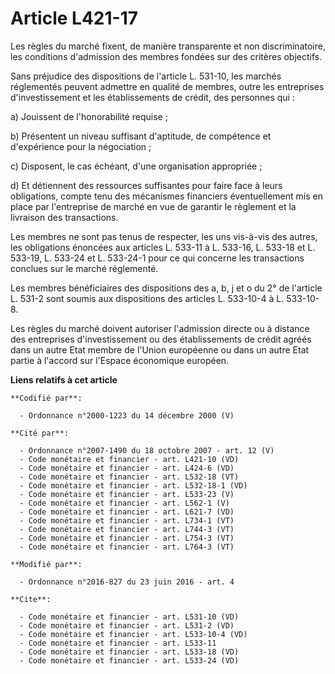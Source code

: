 # Article L421-17

Les règles du marché fixent, de manière transparente et non discriminatoire, les conditions d'admission des membres fondées
sur des critères objectifs. 

Sans préjudice des dispositions de l'article L. 531-10, les marchés réglementés peuvent admettre en qualité de membres, outre
les entreprises d'investissement et les établissements de crédit, des personnes qui : 

a) Jouissent de l'honorabilité requise ; 

b) Présentent un niveau suffisant d'aptitude, de compétence et d'expérience pour la négociation ; 

c) Disposent, le cas échéant, d'une organisation appropriée ; 

d) Et détiennent des ressources suffisantes pour faire face à leurs obligations, compte tenu des mécanismes financiers
éventuellement mis en place par l'entreprise de marché en vue de garantir le règlement et la livraison des transactions. 

Les membres ne sont pas tenus de respecter, les uns vis-à-vis des autres, les obligations énoncées aux articles L. 533-11 à
L. 533-16, L. 533-18 et L. 533-19, L. 533-24 et L. 533-24-1 pour ce qui concerne les transactions conclues sur le marché
réglementé. 

Les membres bénéficiaires des dispositions des a, b, j et o du 2° de l'article L. 531-2 sont soumis aux dispositions des
articles L. 533-10-4 à L. 533-10-8. 

Les règles du marché doivent autoriser l'admission directe ou à distance des entreprises d'investissement ou des
établissements de crédit agréés dans un autre Etat membre de l'Union européenne ou dans un autre Etat partie à l'accord sur
l'Espace économique européen.

**Liens relatifs à cet article**

	**Codifié par**:

	  - Ordonnance n°2000-1223 du 14 décembre 2000 (V)

	**Cité par**:

	  - Ordonnance n°2007-1490 du 18 octobre 2007 - art. 12 (V)
	  - Code monétaire et financier - art. L421-10 (VD)
	  - Code monétaire et financier - art. L424-6 (VD)
	  - Code monétaire et financier - art. L532-18 (VT)
	  - Code monétaire et financier - art. L532-18-1 (VD)
	  - Code monétaire et financier - art. L533-23 (V)
	  - Code monétaire et financier - art. L562-1 (V)
	  - Code monétaire et financier - art. L621-7 (VD)
	  - Code monétaire et financier - art. L734-1 (VT)
	  - Code monétaire et financier - art. L744-3 (VT)
	  - Code monétaire et financier - art. L754-3 (VT)
	  - Code monétaire et financier - art. L764-3 (VT)

	**Modifié par**:

	  - Ordonnance n°2016-827 du 23 juin 2016 - art. 4

	**Cite**:

	  - Code monétaire et financier - art. L531-10 (VD)
	  - Code monétaire et financier - art. L531-2 (VD)
	  - Code monétaire et financier - art. L533-10-4 (VD)
	  - Code monétaire et financier - art. L533-11
	  - Code monétaire et financier - art. L533-18 (VD)
	  - Code monétaire et financier - art. L533-24 (VD)
